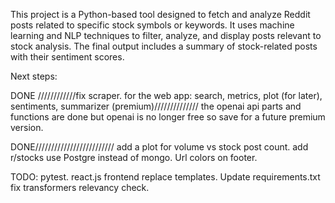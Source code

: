 This project is a Python-based tool designed to fetch and analyze Reddit posts related to specific stock symbols or keywords. It uses machine learning and NLP techniques to filter, analyze, and display posts relevant to stock analysis. The final output includes a summary of stock-related posts with their sentiment scores.

Next steps: 

DONE ////////////fix scraper. for the web app: search, metrics, plot (for later), sentiments, summarizer (premium)//////////////
the openai api parts and functions are done but openai is no longer free so save for a future premium version.


DONE/////////////////////////
add a plot for volume vs stock post count.
add r/stocks
use Postgre instead of mongo.
Url colors on footer. 

TODO:
pytest.
react.js frontend replace templates. Update requirements.txt
fix transformers relevancy check.
